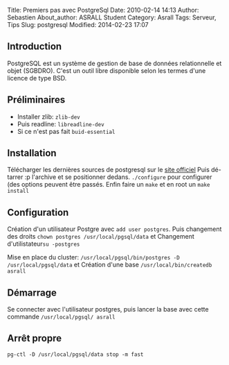 Title: Premiers pas avec PostgreSql
Date: 2010-02-14 14:13
Author: Sebastien
About_author: ASRALL Student
Category: Asrall
Tags: Serveur, Tips
Slug: postgresql
Modified: 2014-02-23 17:07

## Introduction

PostgreSQL est un système de gestion de base de données relationnelle et objet (SGBDRO). C'est un outil libre disponible selon les termes d'une licence de type BSD.

## Préliminaires

* Installer zlib: `zlib-dev`
* Puis readline: `libreadline-dev`
* Si ce n'est pas fait `buid-essential`

## Installation

Télécharger les dernières sources de postgresql sur le [site officiel](http://www.postgresql.org/) Puis dé-tarrer :p l'archive et se positionner dedans. `./configure` pour configurer (des options peuvent être passés. Enfin faire un `make` et en root un `make install`

## Configuration

Création d'un utilisateur Postgre avec `add user postgres`. Puis changement des droits `chown postgres /usr/local/pgsql/data` et Changement d'utilistateur`su -postgres`

Mise en place du cluster: `/usr/local/pgsql/bin/postgres -D /usr/local/pgsql/data` et Création d'une base `/usr/local/bin/createdb asrall`

## Démarrage

Se connecter avec l'utilisateur postgres, puis lancer la base avec cette commande `/usr/local/pgsql/ asrall`

## Arrêt propre

`pg-ctl -D /usr/local/pgsql/data stop -m fast`
